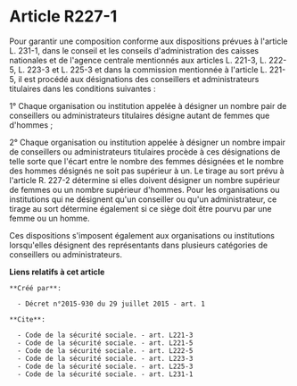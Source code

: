 # Article R227-1

Pour garantir une composition conforme aux dispositions prévues à l'article L. 231-1, dans le conseil et les conseils
d'administration des caisses nationales et de l'agence centrale mentionnés aux articles L. 221-3, L. 222-5, 
L. 223-3 et L. 225-3 et dans la commission mentionnée à l'article L. 221-5, il est procédé aux désignations des conseillers
et administrateurs titulaires dans les conditions suivantes : 

1° Chaque organisation ou institution appelée à désigner un nombre pair de conseillers ou administrateurs titulaires désigne
autant de femmes que d'hommes ; 

2° Chaque organisation ou institution appelée à désigner un nombre impair de conseillers ou administrateurs titulaires
procède à ces désignations de telle sorte que l'écart entre le nombre des femmes désignées et le nombre des hommes désignés
ne soit pas supérieur à un. Le tirage au sort prévu à l'article R. 227-2 détermine si elles doivent désigner un nombre
supérieur de femmes ou un nombre supérieur d'hommes. Pour les organisations ou institutions qui ne désignent qu'un conseiller
ou qu'un administrateur, ce tirage au sort détermine également si ce siège doit être pourvu par une femme ou un homme. 

Ces dispositions s'imposent également aux organisations ou institutions lorsqu'elles désignent des représentants dans
plusieurs catégories de conseillers ou administrateurs.

**Liens relatifs à cet article**

	**Créé par**:

	  - Décret n°2015-930 du 29 juillet 2015 - art. 1

	**Cite**:

	  - Code de la sécurité sociale. - art. L221-3
	  - Code de la sécurité sociale. - art. L221-5
	  - Code de la sécurité sociale. - art. L222-5
	  - Code de la sécurité sociale. - art. L223-3
	  - Code de la sécurité sociale. - art. L225-3
	  - Code de la sécurité sociale. - art. L231-1
